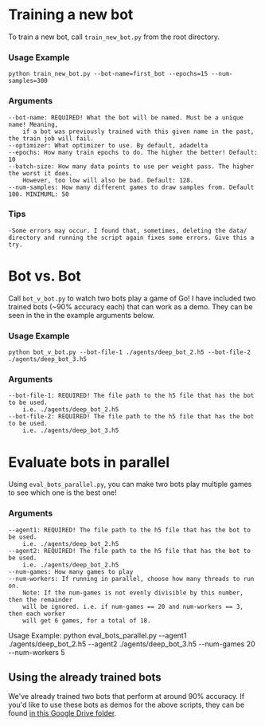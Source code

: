 # Training a new bot
To train a new bot, call `train_new_bot.py` from the root directory.

### Usage Example
```
python train_new_bot.py --bot-name=first_bot --epochs=15 --num-samples=300
```

### Arguments
```
--bot-name: REQUIRED! What the bot will be named. Must be a unique name! Meaning, 
    if a bot was previously trained with this given name in the past, the train job will fail.
--optimizer: What optimizer to use. By default, adadelta
--epochs: How many train epochs to do. The higher the better! Default: 10
--batch-size: How many data points to use per weight pass. The higher the worst it does. 
    However, too low will also be bad. Default: 128.
--num-samples: How many different games to draw samples from. Default 100. MINIMUML: 50
```

### Tips
    -Some errors may occur. I found that, sometimes, deleting the data/ directory and running the script again fixes some errors. Give this a try.


# Bot vs. Bot
Call `bot_v_bot.py` to watch two bots play a game of Go! I have included two trained bots (~90% accuracy each) that can work as a demo. They can be seen in the in the example arguments below.

### Usage Example
```
python bot_v_bot.py --bot-file-1 ./agents/deep_bot_2.h5 --bot-file-2 ./agents/deep_bot_3.h5
```

### Arguments
```
--bot-file-1: REQUIRED! The file path to the h5 file that has the bot to be used.
    i.e. ./agents/deep_bot_2.h5
--bot-file-2: REQUIRED! The file path to the h5 file that has the bot to be used.
    i.e. ./agents/deep_bot_3.h5
```


# Evaluate bots in parallel
Using `eval_bots_parallel.py`, you can make two bots play multiple games to see which one is the best one!

### Arguments
```
--agent1: REQUIRED! The file path to the h5 file that has the bot to be used.
    i.e. ./agents/deep_bot_2.h5
--agent2: REQUIRED! The file path to the h5 file that has the bot to be used.
    i.e. ./agents/deep_bot_2.h5
--num-games: How many games to play
--num-workers: If running in parallel, choose how many threads to run on.
    Note: If the num-games is not evenly divisible by this number, then the remainder
    will be ignored. i.e. if num-games == 20 and num-workers == 3, then each worker
    will get 6 games, for a total of 18.
```

Usage Example:
    python eval_bots_parallel.py --agent1 ./agents/deep_bot_2.h5 --agent2 ./agents/deep_bot_3.h5 --num-games 20 --num-workers 5
        
## Using the already trained bots
We've already trained two bots that perform at around 90% accuracy. If you'd like to use these bots
as demos for the above scripts, they can be found [in this Google Drive folder](https://drive.google.com/drive/folders/1HZUnoPckNOFC3Rw34y7YMT4-ILS_R9Hu?usp=sharing). 
